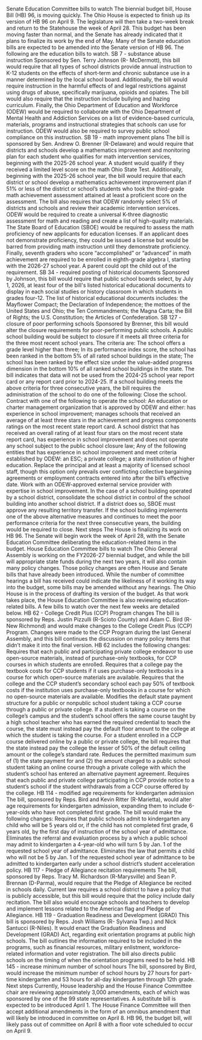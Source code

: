 Senate Education Committee bills to watch
The biennial budget bill, House Bill (HB) 96, is moving quickly. The Ohio House is expected to finish up its version of HB 96 on April 9. The legislature will then take a two-week break and return to the Statehouse the week of April 28. This budget has been moving faster than normal, and the Senate has already indicated that it plans to finalize its work by the end of May. Many of the Senate education bills are expected to be amended into the Senate version of HB 96. The following are the education bills to watch.
SB 7 - substance abuse instruction
Sponsored by Sen. Terry Johnson (R- McDermott), this bill would require that all types of school districts provide annual instruction to K-12 students on the effects of short-term and chronic substance use in a manner determined by the local school board. Additionally, the bill would require instruction in the harmful effects of and legal restrictions against using drugs of abuse, specifically marijuana, opioids and opiates. The bill would also require that the instruction include bullying and hazing curriculum. Finally, the Ohio Department of Education and Workforce (ODEW) would be required to collaborate with the Ohio Department of Mental Health and Addiction Services on a list of evidence-based curricula, materials, programs and instructional strategies that schools can use for instruction. ODEW would also be required to survey public school compliance on this instruction.
SB 19 - math improvement plans
The bill is sponsored by Sen. Andrew O. Brenner (R-Delaware) and would require that districts and schools develop a mathematics improvement and monitoring plan for each student who qualifies for math intervention services, beginning with the 2025-26 school year. A student would qualify if they received a limited level score on the math Ohio State Test. Additionally, beginning with the 2025-26 school year, the bill would require that each district or school develop a mathematics achievement improvement plan if 51% or less of the district or school’s students who took the third-grade math achievement assessment attained at least a proficient score on the assessment.
The bill also requires that ODEW randomly select 5% of districts and schools and review their academic intervention services. ODEW would be required to create a universal K-three diagnostic assessment for math and reading and create a list of high-quality materials.
The State Board of Education (SBOE) would be required to assess the math proficiency of new applicants for education licenses. If an applicant does not demonstrate proficiency, they could be issued a license but would be barred from providing math instruction until they demonstrate proficiency.
Finally, seventh graders who score “accomplished” or “advanced” in math achievement are required to be enrolled in eighth-grade algebra I, starting with the 2026-27 school year. A parent could opt the child out of the requirement.
SB 34 - required posting of historical documents 
Sponsored by Johnson, this bill would require that public school boards select, by July 1, 2026, at least four of the bill's listed historical educational documents to display in each social studies or history classroom in which students in grades four-12. The list of historical educational documents includes:
the Mayflower Compact;
the Declaration of Independence;
the mottoes of the United States and Ohio;
the Ten Commandments;
the Magna Carta;
the Bill of Rights;
the U.S. Constitution;
the Articles of Confederation.
SB 127 - closure of poor performing schools
Sponsored by Brenner, this bill would alter the closure requirements for poor-performing public schools. A public school building would be subject to closure if it meets all three criteria for the three most recent school years. The criteria are:
The school offers a grade level higher than three;
In its performance index score, the school has been ranked in the bottom 5% of all rated school buildings in the state;
The school has been ranked by the effect size under the value-added progress dimension in the bottom 10% of all ranked school buildings in the state.
The bill indicates that data will not be used from the 2024-25 school year report card or any report card prior to 2024-25.
If a school building meets the above criteria for three consecutive years, the bill requires the administration of the school to do one of the following:
Close the school.
Contract with one of the following to operate the school:
An education or charter management organization that is approved by ODEW and either:
has experience in school improvement;
manages schools that received an average of at least three stars in the achievement and progress components ratings on the most recent state report card.
A school district that has received an overall rating of at least four stars on the most recent state report card, has experience in school improvement and does not operate any school subject to the public school closure law;
Any of the following entities that has experience in school improvement and meet criteria established by ODEW:
an ESC;
a private college;
a state institution of higher education.
Replace the principal and at least a majority of licensed school staff, though this option only prevails over conflicting collective bargaining agreements or employment contracts entered into after the bill’s effective date.
Work with an ODEW-approved external service provider with expertise in school improvement.
In the case of a school building operated by a school district, consolidate the school district in control of the school building into another school district. If a district does so, SBOE must approve any resulting territory transfer.
If the school building implements one of the above alternative measures and continues to meet the poor performance criteria for the next three consecutive years, the building would be required to close.
Next steps
The House is finalizing its work on HB 96. The Senate will begin work the week of April 28, with the Senate Education Committee deliberating the education-related items in the budget.
House Education Committee bills to watch
The Ohio General Assembly is working on the FY2026-27 biennial budget, and while the bill will appropriate state funds during the next two years, it will also contain many policy changes. Those policy changes are often House and Senate bills that have already been introduced. While the number of committee hearings a bill has received could indicate the likeliness of it working its way into the budget, some bills may be amended without any hearings.
The Ohio House is in the process of drafting its version of the budget. As that work takes place, the House Education Committee is also reviewing education-related bills. A few bills to watch over the next few weeks are detailed below.
HB 62 - College Credit Plus (CCP) Program changes
The bill is sponsored by Reps. Justin Pizzulli (R-Scioto County) and Adam C. Bird (R-New Richmond) and would make changes to the College Credit Plus (CCP) Program. Changes were made to the CCP Program during the last General Assembly, and this bill continues the discussion on many policy items that didn’t make it into the final version. HB 62 includes the following changes:
Requires that each public and participating private college endeavor to use open-source materials, instead of purchase-only textbooks, for CCP courses in which students are enrolled.
Requires that a college pay the textbook costs for CCP students if it uses purchase-only textbooks in a course for which open-source materials are available.
Requires that the college and the CCP student’s secondary school each pay 50% of textbook costs if the institution uses purchase-only textbooks in a course for which no open-source materials are available.
Modifies the default state payment structure for a public or nonpublic school student taking a CCP course through a public or private college. If a student is taking a course on the college’s campus and the student’s school offers the same course taught by a high school teacher who has earned the required credential to teach the course, the state must instead pay the default floor amount to the college at which the student is taking the course. For a student enrolled in a CCP course delivered online by a public or private college, the bill requires that the state instead pay the college the lesser of 50% of the default ceiling amount or the college’s standard rate.
Reduces the permitted maximum sum of (1) the state payment for and (2) the amount charged to a public school student taking an online course through a private college with which the student’s school has entered an alternative payment agreement.
Requires that each public and private college participating in CCP provide notice to a student’s school if the student withdrawals from a CCP course offered by the college.
HB 114 - modified age requirements for kindergarten admission
The bill, sponsored by Reps. Bird and Kevin Ritter (R-Marietta), would alter age requirements for kindergarten admission, expanding them to include 6-year-olds who have not completed first grade. The bill would make the following changes:
Requires that public schools admit to kindergarten any child who will be 5 years old or, if the child has not completed first grade, 6 years old, by the first day of instruction of the school year of admittance.
Eliminates the referral and evaluation process by a which a public school may admit to kindergarten a 4-year-old who will turn 5 by Jan. 1 of the requested school year of admittance.
Eliminates the law that permits a child who will not be 5 by Jan. 1 of the requested school year of admittance to be admitted to kindergarten early under a school district’s student acceleration policy.
HB 117 - Pledge of Allegiance recitation requirements
The bill, sponsored by Reps. Tracy M. Richardson (R-Marysville) and Sean P. Brennan (D-Parma), would require that the Pledge of Allegiance be recited in schools daily. Current law requires a school district to have a policy that is publicly accessible, but this bill would require that the policy include daily recitation. The bill also would encourage schools and teachers to develop and implement lessons related to the American flag and Pledge of Allegiance.
HB 119 - Graduation Readiness and Development (GRAD)
This bill is sponsored by Reps. Josh Williams (R- Sylvania Twp.) and Nick Santucci (R-Niles). It would enact the Graduation Readiness and Development (GRAD) Act, regarding exit orientation programs at public high schools. The bill outlines the information required to be included in the programs, such as financial resources, military enlistment, workforce-related information and voter registration. The bill also directs public schools on the timing of when the orientation programs need to be held.
HB 145 - increase minimum number of school hours
The bill, sponsored by Bird, would increase the minimum number of school hours by 27 hours for part-time kindergarten and 53 hours for all-day kindergarten through 12th grade.
Next steps
Currently, House leadership and the House Finance Committee chair are reviewing approximately 3,000 amendments, each of which was sponsored by one of the 99 state representatives. A substitute bill is expected to be introduced April 1. The House Finance Committee will then accept additional amendments in the form of an omnibus amendment that will likely be introduced in committee on April 8. HB 96, the budget bill, will likely pass out of committee on April 8 with a floor vote scheduled to occur on April 9.
